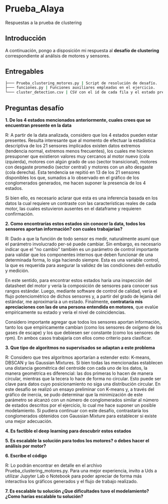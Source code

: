# Prueba_Alaya
Respuestas a la prueba de clustering

## Introducción
A continuación, pongo a disposición mi respuesta al **desafío de clustering** correspondiente al análisis de motores y sensores.

## Entregables

```sh
├─── Prueba_clustering_motores.py | Script de resolución de desafío.
├─── funciones.py | Funciones auxiliares empleadas en el ejercicio.
└─── cluster_detection.csv | CSV con el id de cada fila y el estado predicho por el modelo
 ```

## Preguntas desafío

**1. De los 4 estados mencionados anteriormente, cuales crees que se encuentran presente en la data**

R: A partir de la data analizada, considero que los 4 estados pueden estar presentes. Resulta interesante que al momento de efectuar la estadística descriptiva de los 21 sensores implicados existen datos extremos (tendencia normal, extremos menos frecuentes), los cuales me hicieron presuponer que existieron valores muy cercanos al motor nuevo (cola izquierda), motores con algún grado de uso (sector transicional), motores con desgaste promedio (sector central) y motores con un alto desgaste (cola derecha). Esta tendencia se repitió en 13 de los 21 sensores disponibles los que, sumados a lo observado en el gráfico de los conglomerados generados, me hacen suponer la presencia de los 4 estados.

Si bien ello, es necesario aclarar que esta es una inferencia basada en los datos la cual requiere un contraste con las características reales de cada motor, las cuales estuvieron ausentes en el dataframe y requieren confirmación.

**2. Como encontrarías estos estados sin conocer la data, todos los sensores aportan información? con cuales trabajarías?**

R: Dado a que la función de todo sensor es medir, naturalmente asumí que el parámetro involucrado per-sé puede cambiar. Sin embargo, es necesario indicar que el "no cambio" también es un parámetro de control importante para validar que los componentes internos que deben funcionar de una determinada forma, lo siga haciendo siempre. Esta es una variable control, la que es requerida para asegurar la validez de las condiciones deñ estudio y medición.

En este sentido, para encontrar estos estados haría una inspección del datasheet del motor y vería la composición de sensores para conocer sus rangos estándar. Luego, mediante software de control de calidad, vería el flujo potenciométrico de dichos sensores y, a partir del grado de lejanía del estándar, me aproximaría a un estado. Finalmente, **contrataría mis apreciaciones con las de una persona entendida en motores**, que evalúe empíricamente su estado y vería el nivel de coincidencias.

Considero importante agregar que todos los sensores aportan información, tanto los que empíricamente cambian (como los sensores de oxígeno de los gases de escape) y los que debiesen ser constante (como los sensores de rpm). En ambos casos trabajaría con ellos como criterio para clasificar.

**3. Que tipo de algoritmos no supervisados se adaptan a este problema**

R: Considero que tres algoritmos aportarían a estender esto: K-means, DBSCAN y las Gaussian Mixtures. Si bien todas las mencionadas establecen una distancia geométrica del centroide con cada uno de los datos, la manera geométrica es diferencial: las dos primeras lo hacen de manera circular, mientras que la tecera lo hace de forma no circular. Esto puede ser clave para datos cuyo posicionamiento no siga una distribución circular. En este desafío se realizó un ensayo preliminar con K-means y, a través del gráfico de inercia, se pudo determinar que la minimización de este parámetro se alcanzó con un número de conglomerados similar al número de estados descritos por el ejercicio, lo cual me hace suponer un posible modelamiento. Si pudiera continuar con este desafío, contrastaría los conglomerados obtenidos con Gaussian Mixture para establecer si existe una mejor adecuación.

**4. Es factible el deep learning para descubrir estos estados**

**5. Es escalable la solución para todos los motores? o debes hacer el análisis por motor?**

**6. Escribe el código**

R: Lo podrán encontrar en detalle en el archivo Prueba_clustering_motores.py. Para una mejor experiencia, invito a Uds a utilizar Jupyter Lab o Notebook para poder apreciar de forma más interactiva los gráficos generados y el flujo de trabajo realizado.

**7. Es escalable tu solución ¿Que dificultades tuvo el modelamiento? ¿Como harías escalable tu solución?**

